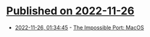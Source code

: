 # [Published on 2022-11-26](index.md)

* [2022-11-26, 01:34:45](https://news.ycombinator.com/item?id=33748949) - [The Impossible Port: MacOS](https://blog.ryujinx.org/the-impossible-port-macos/)
